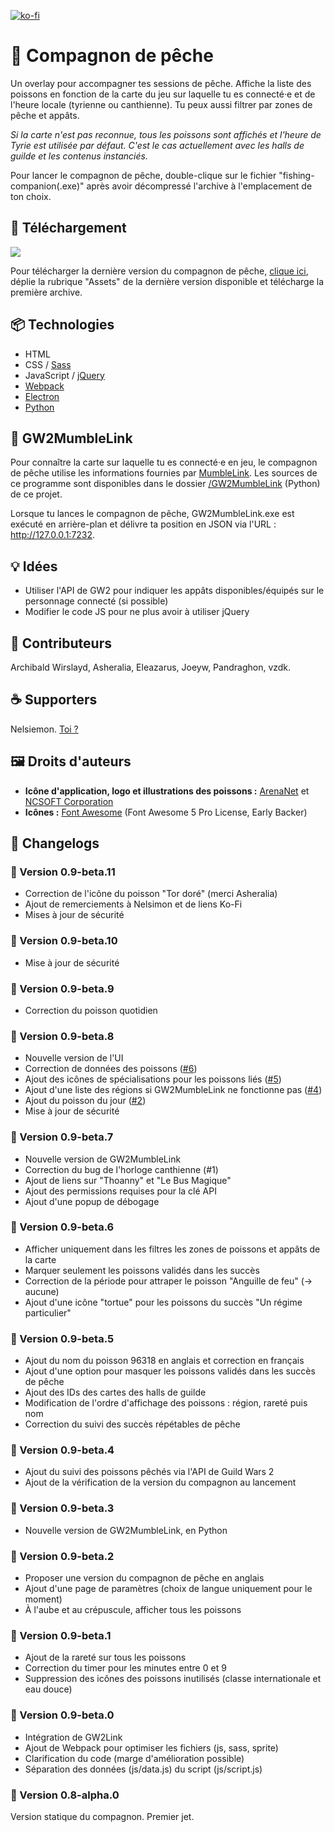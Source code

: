 [![ko-fi](https://ko-fi.com/img/githubbutton_sm.svg)](https://ko-fi.com/thoanny)

# 🎣 Compagnon de pêche

Un overlay pour accompagner tes sessions de pêche. Affiche la liste des poissons en fonction de la carte du jeu sur laquelle tu es connecté·e et de l'heure locale (tyrienne ou canthienne). Tu peux aussi filtrer par zones de pêche et appâts.

*Si la carte n'est pas reconnue, tous les poissons sont affichés et l'heure de Tyrie est utilisée par défaut. C'est le cas actuellement avec les halls de guilde et les contenus instanciés.*

Pour lancer le compagnon de pêche, double-clique sur le fichier "fishing-companion(.exe)" après avoir décompressé l'archive à l'emplacement de ton choix.

## 💾 Téléchargement

[![](https://img.shields.io/github/downloads/thoanny/fishing-companion/total?style=for-the-badge)](https://github.com/thoanny/fishing-companion/releases)

Pour télécharger la dernière version du compagnon de pêche, [clique ici](https://github.com/thoanny/fishing-companion/releases), déplie la rubrique "Assets" de la dernière version disponible et télécharge la première archive.

## 📦 Technologies

* HTML
* CSS / [Sass](https://sass-lang.com/)
* JavaScript / [jQuery](https://jquery.com/)
* [Webpack](https://webpack.js.org/)
* [Electron](https://www.electronjs.org/)
* [Python](https://www.python.org/)

## 🐉 GW2MumbleLink

Pour connaître la carte sur laquelle tu es connecté·e en jeu, le compagnon de pêche utilise les informations fournies par [MumbleLink](https://wiki.guildwars2.com/wiki/API:MumbleLink). Les sources de ce programme sont disponibles dans le dossier [/GW2MumbleLink](https://github.com/thoanny/fishing-companion/tree/main/GW2MumbleLink) (Python) de ce projet.

Lorsque tu lances le compagnon de pêche, GW2MumbleLink.exe est exécuté en arrière-plan et délivre ta position en JSON via l'URL : http://127.0.0.1:7232.

## 💡 Idées

* Utiliser l'API de GW2 pour indiquer les appâts disponibles/équipés sur le personnage connecté (si possible)
* Modifier le code JS pour ne plus avoir à utiliser jQuery

## 💃 Contributeurs

Archibald Wirslayd, Asheralia, Eleazarus, Joeyw, Pandraghon, vzdk.

## ☕ Supporters

Nelsiemon. [Toi ?](https://ko-fi.com/thoanny)

## 🖼️ Droits d'auteurs

* **Icône d'application, logo et illustrations des poissons :** [ArenaNet](https://www.arena.net/) et [NCSOFT Corporation](https://ncsoft.com/)
* **Icônes :** [Font Awesome](https://fontawesome.com/) (Font Awesome 5 Pro License, Early Backer)

## 📝 Changelogs

### 🔹 Version 0.9-beta.11

* Correction de l'icône du poisson "Tor doré" (merci Asheralia)
* Ajout de remerciements à Nelsimon et de liens Ko-Fi
* Mises à jour de sécurité

### 🔹 Version 0.9-beta.10

* Mise à jour de sécurité

### 🔹 Version 0.9-beta.9

* Correction du poisson quotidien

### 🔹 Version 0.9-beta.8

* Nouvelle version de l'UI
* Correction de données des poissons ([#6](https://github.com/thoanny/fishing-companion/issues/6))
* Ajout des icônes de spécialisations pour les poissons liés ([#5](https://github.com/thoanny/fishing-companion/issues/5))
* Ajout d'une liste des régions si GW2MumbleLink ne fonctionne pas ([#4](https://github.com/thoanny/fishing-companion/issues/4))
* Ajout du poisson du jour ([#2](https://github.com/thoanny/fishing-companion/issues/2))
* Mise à jour de sécurité

### 🔹 Version 0.9-beta.7

* Nouvelle version de GW2MumbleLink
* Correction du bug de l'horloge canthienne (#1)
* Ajout de liens sur "Thoanny" et "Le Bus Magique"
* Ajout des permissions requises pour la clé API
* Ajout d'une popup de débogage

### 🔹 Version 0.9-beta.6

* Afficher uniquement dans les filtres les zones de poissons et appâts de la carte
* Marquer seulement les poissons validés dans les succès
* Correction de la période pour attraper le poisson "Anguille de feu" (-> aucune)
* Ajout d'une icône "tortue" pour les poissons du succès "Un régime particulier"

### 🔹 Version 0.9-beta.5

* Ajout du nom du poisson 96318 en anglais et correction en français
* Ajout d'une option pour masquer les poissons validés dans les succès de pêche
* Ajout des IDs des cartes des halls de guilde
* Modification de l'ordre d'affichage des poissons : région, rareté puis nom
* Correction du suivi des succès répétables de pêche

### 🔹 Version 0.9-beta.4

* Ajout du suivi des poissons pêchés via l'API de Guild Wars 2
* Ajout de la vérification de la version du compagnon au lancement

### 🔹 Version 0.9-beta.3

* Nouvelle version de GW2MumbleLink, en Python

### 🔹 Version 0.9-beta.2

* Proposer une version du compagnon de pêche en anglais
* Ajout d'une page de paramètres (choix de langue uniquement pour le moment)
* À l'aube et au crépuscule, afficher tous les poissons

### 🔹 Version 0.9-beta.1

* Ajout de la rareté sur tous les poissons
* Correction du timer pour les minutes entre 0 et 9
* Suppression des icônes des poissons inutilisés (classe internationale et eau douce)

### 🔹 Version 0.9-beta.0

* Intégration de GW2Link
* Ajout de Webpack pour optimiser les fichiers (js, sass, sprite)
* Clarification du code (marge d'amélioration possible)
* Séparation des données (js/data.js) du script (js/script.js)

### 🔹 Version 0.8-alpha.0

Version statique du compagnon. Premier jet.
